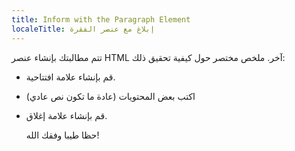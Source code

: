 ```yaml
---
title: Inform with the Paragraph Element
localeTitle: إبلاغ مع عنصر الفقرة
---
```

تتم مطالبتك بإنشاء عنصر HTML آخر. ملخص مختصر حول كيفية تحقيق ذلك:

*   قم بإنشاء علامة افتتاحية.
    
*   اكتب بعض المحتويات (عادة ما تكون نص عادي)
    
*   قم بإنشاء علامة إغلاق.
    
    حظا طيبا وفقك الله!